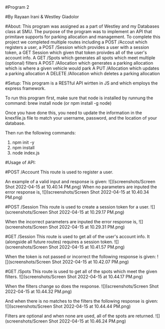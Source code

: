 #Program 2

#By Rayaan Irani & Westley Giadolor

#About:
This program was assigned as a part of Westley and my Databases class at SMU. 
The purpose of the program was to implement an API that primitave supports for parking allocation and management.
To complete this project we completed multiple routes including a POST /Accout which registers a user, a POST /Session which provides a user 
with a session token, a GET Session which given that token proivdes all of the user's account info.
A GET /Spots which generates all spots which meet multiple (optional) filters
A POST /Allocation which generates a parking allocation which is where a given vehicle would park
A PUT /Allocation which updates a parking allocation
A DELETE /Allocation which deletes a parking allocation

#Setup:
This program is a RESTful API wirtten in JS and which employs the express framework.

To run this program first, make sure that node is installed by runnung the command:
brew install node (or npm install -g node)

Once you have done this, you need to update the information in the knexfile.js file to match your username, password, and the location of your database.

Then run the following commands:
1. npm init -y
2. npm install
3. node index.js

#Usage of API:

#POST /Account
This route is used to register a user.

An example of a valid input and response is given:
![](screenshots/Screen Shot 2022-04-15 at 10.40.14 PM.png)
When no parameters are inputed the error response is,
![](screenshots/Screen Shot 2022-04-15 at 10.40.34 PM.png)

#POST /Session
This route is used to create a session token for a user.
![](screenshots/Screen Shot 2022-04-15 at 10.29.17 PM.png)

When the incorrect parameters are inputed the error response is,
![](screenshots/Screen Shot 2022-04-15 at 10.29.31 PM.png)

#GET /Session
This route is used to get all of the user's account info.
It (alongside all future routes) requires a session token.
![](screenshots/Screen Shot 2022-04-15 at 10.41.57 PM.png)

When the token is not passed or incorrect the following response is given:
![](screenshots/Screen Shot 2022-04-15 at 10.42.07 PM.png)

#GET /Spots
This route is used to get all of the spots which meet the given filters.
![](screenshots/Screen Shot 2022-04-15 at 10.44.17 PM.png)

When the filters change so does the response.
![](screenshots/Screen Shot 2022-04-15 at 10.44.32 PM.png)

And when there is no matches to the filters the following response is given:
![](screenshots/Screen Shot 2022-04-15 at 10.44.44 PM.png)

Filters are optional and when none are used, all of the spots are returned.
![](screenshots/Screen Shot 2022-04-15 at 10.46.24 PM.png)

